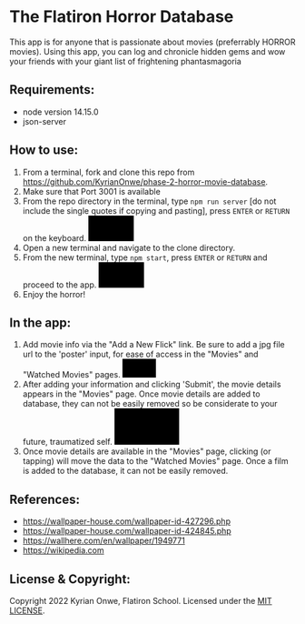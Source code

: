 # The Flatiron Horror Database

This app is for anyone that is passionate about movies (preferrably HORROR movies).  Using this app, you can log and chronicle hidden gems and wow your friends with your giant list of frightening phantasmagoria

## Requirements:
- node version 14.15.0
- json-server

## How to use:

1.  From a terminal, fork and clone this repo from https://github.com/KyrianOnwe/phase-2-horror-movie-database.
2.  Make sure that Port 3001 is available
3.  From the repo directory in the terminal, type `npm run server` [do not   include the single quotes if copying and pasting], press `ENTER` or `RETURN` on   the keyboard.
![Image](./src/images/npmRunServer_AdobeExpress.gif)
4. Open a new terminal and navigate to the clone directory.
5. From the new terminal, type `npm start`, press `ENTER` or `RETURN` and proceed to the app.
![Image](./src/images/npmStart_AdobeExpress.gif)
6. Enjoy the horror!

## In the app:
1.  Add movie info via the "Add a New Flick" link.  Be sure to add a jpg file url to the 'poster' input, for ease of access in the "Movies" and "Watched Movies" pages.
![Image](./src/images/add.gif)
2.  After adding your information and clicking 'Submit', the movie details appears in the "Movies" page.  Once movie details are added to database, they can not be easily removed so be considerate to your future, traumatized self.
![Image](./src/images/watched.gif)
3.  Once movie details are available in the "Movies" page, clicking (or tapping) will move the data to the "Watched Movies" page.  Once a film is added to the database, it can not be easily removed. 

## References:
- https://wallpaper-house.com/wallpaper-id-427296.php
- https://wallpaper-house.com/wallpaper-id-424845.php
- https://wallhere.com/en/wallpaper/1949771
- https://wikipedia.com


## License & Copyright:
 Copyright 2022 Kyrian Onwe, Flatiron School.
 Licensed under the [MIT LICENSE](LICENSE).
